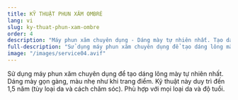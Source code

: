 ```yaml
---
title: KỸ THUẬT PHUN XĂM OMBRÉ
lang: vi
slug: ky-thuat-phun-xam-ombre
order: 4
description: "Máy phun xăm chuyên dụng - Dáng mày tự nhiên nhất. Tạo dáng mày gọn gàng, màu nhẹ như trang điểm."
full-description: "Sử dụng máy phun xăm chuyên dụng để tạo dáng lông mày tự nhiên nhất. Dáng mày gọn gàng, màu nhẹ như khi trang điểm. Kỹ thuật này duy trì đến 1,5 năm (tùy loại da và cách chăm sóc). Phù hợp với mọi loại da và độ tuổi."
image: "/images/service04.avif"
---
```

Sử dụng máy phun xăm chuyên dụng để tạo dáng lông mày tự nhiên nhất. Dáng mày gọn gàng, màu nhẹ như khi trang điểm. Kỹ thuật này duy trì đến 1,5 năm (tùy loại da và cách chăm sóc). Phù hợp với mọi loại da và độ tuổi.
